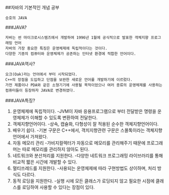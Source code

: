 ##자바의 기본적인 개념 공부

    승호의 JAVA

###JAVA?

    자바는 썬 마이크로시스템즈에서 개발하여 1996년 1월에 공식적으로 발표한 객체지향 프로그래밍 언어
    자바의 가장 중요한 특징은 운영체제에 독립적이다는 것이다.
    다양한 기종의 컴퓨터와 운영체제가 공존하는 인터넷 환경에 적합한 언어이다.

###JAVA역사?

    오크(Oak)라는 언어에서 부터 시작되었다.
    C++의 장점을 도입하고 단점을 보완한 새로운 언어를 개발하기에 이르렀다.
    가전 제품이나 PDA와 같은 소형기기에 사용될 목적이었으나 여러 종류의 운영체제를 사용하는 컴퓨터들이 등장하자 JAVA로 변경하였다.

###JAVA특징?
1. 운영체제에 독립적이다.
-JVM이 자바 응용프로그램으로 부터 전달받은 명령을 운영체제가 이해할 수 있도록 변환하여 전달한다.
2. 객체지향언어이다.
-상속, 캡슐화, 다형성이 잘 적용된 순수한 객체지향언어이다.
3. 배우기 쉽다.
-기본 구문은  C++에서, 객치지향관련 구문은 스몰톡이라는 객체지향 언어에서 가져왔다.
4. 자동 메모리 관리
-가비지컬렉터가 자동으로 메모리를 관리해주기 때문에 프로그래머는 따로 메모리를 관리하지 않아도 된다.
5. 네트워크와 분산처리를 지원한다.
-다양한 네트워크 프로그래밍 라이브러리를 통해 비교적 짧은 시간에 개발할 수 있다.
6. 멀티쓰레드를 지원한다.
-사용되는 운영체제에 따라 구현방법도 상이하며, 처리 방식도 다르다.
7. 동적 로딩을 지원한다.
-실행 시에 모든 클래스가 로딩되지 않고 필요한 시점에 클래스를 로딩하여 사용할 수 있다는 장점이 있다.
